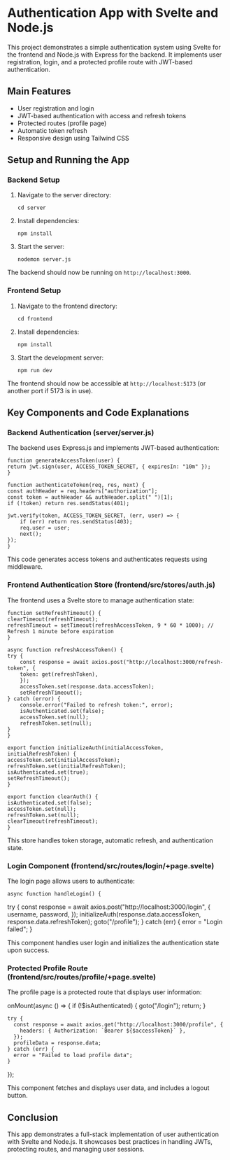# Authentication App with Svelte and Node.js

This project demonstrates a simple authentication system using Svelte for the frontend and Node.js with Express for the backend. It implements user registration, login, and a protected profile route with JWT-based authentication.

## Main Features

- User registration and login
- JWT-based authentication with access and refresh tokens
- Protected routes (profile page)
- Automatic token refresh
- Responsive design using Tailwind CSS

## Setup and Running the App

### Backend Setup

1. Navigate to the server directory:

   ```
   cd server
   ```

2. Install dependencies:

   ```
   npm install
   ```

3. Start the server:
   ```
   nodemon server.js
   ```

The backend should now be running on `http://localhost:3000`.

### Frontend Setup

1. Navigate to the frontend directory:

   ```
   cd frontend
   ```

2. Install dependencies:

   ```
   npm install
   ```

3. Start the development server:
   ```
   npm run dev
   ```

The frontend should now be accessible at `http://localhost:5173` (or another port if 5173 is in use).

## Key Components and Code Explanations

### Backend Authentication (server/server.js)

The backend uses Express.js and implements JWT-based authentication:

    function generateAccessToken(user) {
    return jwt.sign(user, ACCESS_TOKEN_SECRET, { expiresIn: "10m" });
    }

    function authenticateToken(req, res, next) {
    const authHeader = req.headers["authorization"];
    const token = authHeader && authHeader.split(" ")[1];
    if (!token) return res.sendStatus(401);

    jwt.verify(token, ACCESS_TOKEN_SECRET, (err, user) => {
        if (err) return res.sendStatus(403);
        req.user = user;
        next();
    });
    }

This code generates access tokens and authenticates requests using middleware.

### Frontend Authentication Store (frontend/src/stores/auth.js)

The frontend uses a Svelte store to manage authentication state:

    function setRefreshTimeout() {
    clearTimeout(refreshTimeout);
    refreshTimeout = setTimeout(refreshAccessToken, 9 * 60 * 1000); // Refresh 1 minute before expiration
    }

    async function refreshAccessToken() {
    try {
        const response = await axios.post("http://localhost:3000/refresh-token", {
        token: get(refreshToken),
        });
        accessToken.set(response.data.accessToken);
        setRefreshTimeout();
    } catch (error) {
        console.error("Failed to refresh token:", error);
        isAuthenticated.set(false);
        accessToken.set(null);
        refreshToken.set(null);
    }
    }

    export function initializeAuth(initialAccessToken, initialRefreshToken) {
    accessToken.set(initialAccessToken);
    refreshToken.set(initialRefreshToken);
    isAuthenticated.set(true);
    setRefreshTimeout();
    }

    export function clearAuth() {
    isAuthenticated.set(false);
    accessToken.set(null);
    refreshToken.set(null);
    clearTimeout(refreshTimeout);
    }

This store handles token storage, automatic refresh, and authentication state.

### Login Component (frontend/src/routes/login/+page.svelte)

The login page allows users to authenticate:

    async function handleLogin() {

try {
const response = await axios.post("http://localhost:3000/login", {
username,
password,
});
initializeAuth(response.data.accessToken, response.data.refreshToken);
goto("/profile");
} catch (err) {
error = "Login failed";
}

This component handles user login and initializes the authentication state upon success.

### Protected Profile Route (frontend/src/routes/profile/+page.svelte)

The profile page is a protected route that displays user information:

onMount(async () => {
if (!$isAuthenticated) {
goto("/login");
return;
}

    try {
      const response = await axios.get("http://localhost:3000/profile", {
        headers: { Authorization: `Bearer ${$accessToken}` },
      });
      profileData = response.data;
    } catch (err) {
      error = "Failed to load profile data";
    }

});

This component fetches and displays user data, and includes a logout button.

## Conclusion

This app demonstrates a full-stack implementation of user authentication with Svelte and Node.js. It showcases best practices in handling JWTs, protecting routes, and managing user sessions.
